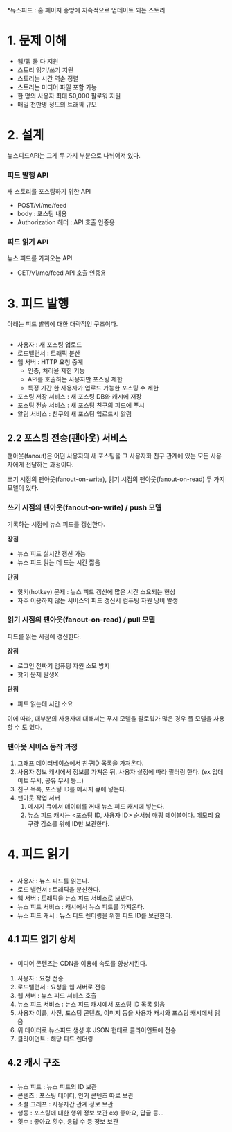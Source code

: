 <!-- ENTRY_ID: https://velog.io/@limseohyeon/%EA%B0%80%EC%83%81-%EB%A9%B4%EC%A0%91-%EC%82%AC%EB%A1%80%EB%A1%9C-%EB%B0%B0%EC%9A%B0%EB%8A%94-%EB%8C%80%EA%B7%9C%EB%AA%A8-%EC%8B%9C%EC%8A%A4%ED%85%9C-%EC%84%A4%EA%B3%84-%EA%B8%B0%EC%B4%88-11%EC%9E%A5-%EB%89%B4%EC%8A%A4-%ED%94%BC%EB%93%9C-%EC%8B%9C%EC%8A%A4%ED%85%9C-%EC%84%A4%EA%B3%84 -->
<!-- SOURCE_TITLE: [가상 면접 사례로 배우는 대규모 시스템 설계 기초] 11장 뉴스 피드 시스템 설계 -->

<p>*뉴스피드 : 홈 페이지 중앙에 지속적으로 업데이트 되는 스토리</p>
<h1 id="1-문제-이해">1. 문제 이해</h1>
<aside>

<ul>
<li>웹/앱 둘 다 지원</li>
<li>스토리 읽기/쓰기 지원</li>
<li>스토리는 시간 역순 정렬</li>
<li>스토리는 미디어 파일 포함 가능</li>
<li>한 명의 사용자 최대 50,000 팔로워 지원</li>
<li>매일 천만명 정도의 트래픽 규모</aside>

</li>
</ul>
<h1 id="2-설계">2. 설계</h1>
<p>뉴스피드API는 그게 두 가지 부분으로 나뉘어져 있다.</p>
<h3 id="피드-발행-api">피드 발행 API</h3>
<p>새 스토리를 포스팅하기 위한 API</p>
<ul>
<li>POST/vi/me/feed</li>
<li>body : 포스팅 내용</li>
<li>Authorization 헤더 : API 호출 인증용</li>
</ul>
<h3 id="피드-읽기-api">피드 읽기 API</h3>
<p>뉴스 피드를 가져오는 API</p>
<ul>
<li>GET/v1/me/feed API 호출 인증용</li>
</ul>
<h1 id="3-피드-발행">3. 피드 발행</h1>
<p>아래는 피드 발행에 대한 대략적인 구조이다.</p>
<p><img alt="" src="https://velog.velcdn.com/images/limseohyeon/post/1add50fb-b4e6-40eb-8af5-822404e72a93/image.png" /></p>
<ul>
<li>사용자 : 새 포스팅 업로드</li>
<li>로드밸런서 : 트래픽 분산</li>
<li>웹 서버 : HTTP 요청 중계<ul>
<li>인증, 처리율 제한 기능</li>
<li>API를 호출하는 사용자만 포스팅 제한</li>
<li>특정 기간 한 사용자가 업로드 가능한 포스팅 수 제한</li>
</ul>
</li>
<li>포스팅 저장 서비스 : 새 포스팅 DB와 캐시에 저장</li>
<li>포스팅 전송 서비스 : 새 포스팅 친구의 피드에 푸시</li>
<li>알림 서비스 : 친구의 새 포스팅 업로드시 알림</li>
</ul>
<h2 id="22-포스팅-전송팬아웃-서비스">2.2 포스팅 전송(팬아웃) 서비스</h2>
<p>팬아웃(fanout)은 어떤 사용자의 새 포스팅을 그 사용자화 친구 관계에 있는 모든 사용자에게 전달하는 과정이다.</p>
<p>쓰기 시점의 팬아웃(fanout-on-write), 읽기 시점의 팬아웃(fanout-on-read) 두 가지 모델이 있다.</p>
<h3 id="쓰기-시점의-팬아웃fanout-on-write--push-모델">쓰기 시점의 팬아웃(fanout-on-write) / push 모델</h3>
<p>기록하는 시점에 뉴스 피드를 갱신한다.</p>
<p><strong>장점</strong></p>
<ul>
<li>뉴스 피드 실시간 갱신 가능</li>
<li>뉴스 피드 읽는 데 드는 시간 짧음</li>
</ul>
<p><strong>단점</strong></p>
<ul>
<li>핫키(hotkey) 문제 : 뉴스 피드 갱신에 많은 시간 소요되는 현상</li>
<li>자주 이용하지 않는 서비스의 피드 갱신시 컴퓨팅 자원 낭비 발생</li>
</ul>
<h3 id="읽기-시점의-팬아웃fanout-on-read--pull-모델">읽기 시점의 팬아웃(fanout-on-read) / pull 모델</h3>
<p>피드를 읽는 시점에 갱신한다.</p>
<p><strong>장점</strong></p>
<ul>
<li>로그인 전짜기 컴퓨팅 자원 소모 방지</li>
<li>핫키 문제 발생X</li>
</ul>
<p><strong>단점</strong></p>
<ul>
<li>피드 읽는데 시간 소요</li>
</ul>
<p>이에 따라, 대부분의 사용자에 대해서는 푸시 모델을 팔로워가 많은 경우 풀 모델을 사용할 수 도 있다.</p>
<h3 id="팬아웃-서비스-동작-과정">팬아웃 서비스 동작 과정</h3>
<ol>
<li>그래프 데이터베이스에서 친구ID 목록을 가져온다.</li>
<li>사용자 정보 캐시에서 정보를 가져온 뒤, 사용자 설정에 따라 필터링 한다. (ex 업데이트 무시, 공유 무시 등…)</li>
<li>친구 목록, 포스팅 ID를 메시지 큐에 넣는다.</li>
<li>팬아웃 작업 서버<ol>
<li>메시지 큐에서 데이터를 꺼내 뉴스 피드 캐시에 넣는다.</li>
<li>뉴스 피드 캐시는 &lt;포스팅 ID, 사용자 ID&gt; 순서쌍 매핑 테이블이다. 메모리 요구량 감소를 위해 ID만 보관한다.</li>
</ol>
</li>
</ol>
<h1 id="4-피드-읽기">4. 피드 읽기</h1>
<p><img alt="" src="https://velog.velcdn.com/images/limseohyeon/post/18c807d0-dd8b-4ab6-8b34-2835f3bfdb8b/image.png" /></p>
<ul>
<li>사용자 : 뉴스 피드를 읽는다.</li>
<li>로드 밸런서 : 트래픽을 분산한다.</li>
<li>웹 서버 : 트래픽을 뉴스 피드 서비스로 보낸다.</li>
<li>뉴스 피드 서비스 : 캐시에서 뉴스 피드를 가져온다.</li>
<li>뉴스 피드 캐시 : 뉴스 피드 렌더링을 위한 피드 ID를 보관한다.</li>
</ul>
<h2 id="41-피드-읽기-상세">4.1 피드 읽기 상세</h2>
<p><img alt="" src="https://velog.velcdn.com/images/limseohyeon/post/ffbbf4fa-8f77-46a4-9f1c-ef92672a546c/image.png" /></p>
<ul>
<li>미디어 콘텐츠는 CDN을 이용해 속도를 향상시킨다.</li>
</ul>
<ol>
<li>사용자 : 요청 전송</li>
<li>로드밸런서 : 요청을 웹 서버로 전송</li>
<li>웹 서버 : 뉴스 피드 서비스 호출</li>
<li>뉴스 피드 서비스 : 뉴스 피드 캐시에서 포스팅 ID 목록 읽음</li>
<li>사용자 이름, 사진, 포스팅 콘텐츠, 이미지 등을 사용자 캐시와 포스팅 캐시에서 읽음</li>
<li>위 데이터로 뉴스피드 생성 후 JSON 현태로 클라이언트에 전송</li>
<li>클라이언트 : 해당 피드 렌더링</li>
</ol>
<h2 id="42-캐시-구조">4.2 캐시 구조</h2>
<p><img alt="" src="https://velog.velcdn.com/images/limseohyeon/post/f7fa38d3-04b7-41e9-bcdb-edd9c597806b/image.png" /></p>
<ul>
<li>뉴스 피드 : 뉴스 피드의 ID 보관</li>
<li>콘텐츠 : 포스팅 데이터, 인기 콘텐츠 따로 보관</li>
<li>소셜 그래프 : 사용자간 관계 정보 보관</li>
<li>행동 : 포스팅에 대한 행위 정보 보관 ex) 좋아요, 답글 등…</li>
<li>횟수 : 좋아요 횟수, 응답 수 등 정보 보관</li>
</ul>